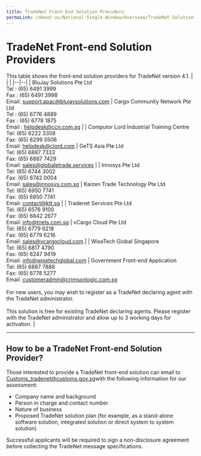 ```yaml
---
title: TradeNet Front-End Solution Providers
permaLink: /about-us/National-Single-Window/Overview/TradeNet-Solution-Providers
---
```


# TradeNet Front-end Solution Providers

This table shows the front-end solution providers for TradeNet version 4.1.
|  |  |
|--|--|
| BluJay Solutions Pte Ltd<br>Tel : (65) 6491 3999  <br>Fax : (65) 6491 3998  <br>Email:  [support.apac@blujaysolutions.com](mailto:support.apac@blujaysolutions.com) | Cargo Community Network Pte Ltd<br>Tel : (65) 6776 4889  <br>Fax : (65) 6778 1875  <br>Email : [helpdesk@ccn.com.sg](mailto:helpdesk@ccn.com.sg) |
| Computor Lord Industrial Training Centre<br>Tel: (65) 6222 3308  <br>Fax: (65) 6299 5506  <br>Email: [helpdesk@clord.com](mailto:helpdesk@clord.com) | GeTS Asia Pte Ltd<br>Tel: (65) 6887 7333  <br>Fax: (65) 6887 7429  <br>Email:  [sales@globaletrade.services](mailto:sales@globaletrade.services) |
| Innosys Pte Ltd<br>Tel: (65) 6744 3002  <br>Fax: (65) 6742 0004  <br>Email:  [sales@innosys.com.sg](mailto:sales@innosys.com.sg) | Kaizen Trade Technology Pte Ltd<br>Tel: (65) 6950 7741  <br>Fax: (65) 6950 7741  <br>Email:  [contact@ktt.sg](mailto:contact@ktt.sg) |
| Tradenet Services Pte Ltd<br>Tel: (65) 6576 9100  <br>Fax: (65) 6842 2677  <br>Email:  [info@tnets.com.sg](mailto:info@tnets.com.sg) | vCargo Cloud Pte Ltd<br>Tel: (65) 6779 6218  <br>Fax: (65) 6779 6216  <br>Email:  [sales@vcargocloud.com](mailto:sales@vcargocloud.com) |
| WiseTech Global Singapore<br>Tel: (65) 6817 4790  <br>Fax: (65) 6247 9419  <br>Email:  [info@wisetechglobal.com](mailto:info@wisetechglobal.com) | Government Front-end Application<br>Tel: (65) 6887 7888  <br>Fax: (65) 6778 5277  <br>Email: [customeradmin@crimsonlogic.com.sg](mailto:customeradmin@crimsonlogic.com.sg)<br><br>For new users, you may wish to register as a TradeNet declaring agent with the TradeNet administrator.  <br><br>This solution is free for existing TradeNet declaring agents. Please register with the TradeNet administrator and allow up to 3 working days for activation. |

***
## How to be a TradeNet Front-end Solution Provider?

Those interested to provide a TradeNet front-end solution can email to  [Customs_tradenet@customs.gov.sg](mailto:Customs_tradenet@customs.gov.sg)with the following information for our assessment:

-   Company name and background
-   Person in charge and contact number
-   Nature of business
-   Proposed TradeNet solution plan (for example, as a stand-alone software solution, integrated solution or direct system to system solution)

Successful applicants will be required to sign a non-disclosure agreement before collecting the TradeNet message specifications.

